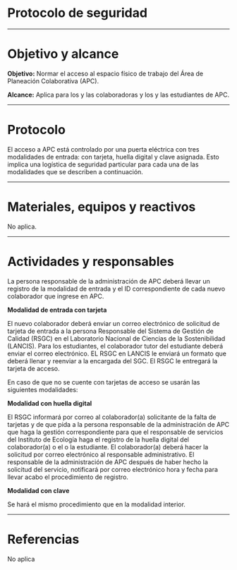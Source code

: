 # Protocolo de seguridad

* * *

# Objetivo y alcance

**Objetivo:** Normar el acceso al espacio físico de trabajo del Área de Planeación Colaborativa (APC).

**Alcance:** Aplica para los y las colaboradoras y los y las estudiantes de APC.

* * *

# Protocolo

El acceso a APC está controlado por una puerta eléctrica con tres modalidades de entrada: con tarjeta, huella digital y clave asignada. 
Esto implica una logística de seguridad particular para cada una de las modalidades que se describen a continuación.

* * *
# Materiales, equipos y reactivos
No aplica.

* * *

# Actividades y responsables

La persona responsable de la administración de APC deberá llevar un registro de la modalidad de entrada y el ID correspondiente de cada nuevo colaborador que ingrese en APC. 

**Modalidad de entrada con tarjeta**

El nuevo colaborador deberá enviar un correo electrónico de solicitud de tarjeta de entrada a la persona Responsable del Sistema de Gestión de Calidad (RSGC) en el Laboratorio Nacional de Ciencias de la Sostenibilidad (LANCIS). Para los estudiantes, el colaborador tutor del estudiante deberá enviar el correo electrónico.
EL RSGC en LANCIS le enviará un formato que deberá llenar y reenviar a la encargada del SGC. El RSGC le entregará la tarjeta de acceso. 

En caso de que no se cuente con tarjetas de acceso se usarán las siguientes modalidades:

**Modalidad con huella digital**

El RSGC informará por correo al colaborador(a) solicitante de la falta de tarjetas y de que pida a la persona responsable de la administración de APC que haga la gestión correspondiente para que el responsable de servicios del Instituto de Ecología haga el registro de la huella digital del colaborador(a) o el o la estudiante. 
El colaborador(a) deberá hacer la solicitud por correo electrónico al responsable administrativo. El responsable de la administración de APC después de haber  hecho la solicitud del servicio, notificará por correo electrónico hora y fecha para llevar acabo el procedimiento de registro. 

**Modalidad con clave**

Se hará el mismo procedimiento que en la modalidad interior.
* * *

# Referencias

No aplica
